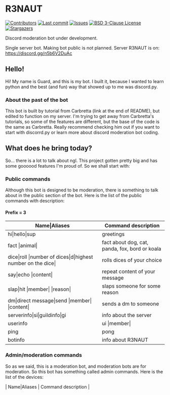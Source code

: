 # R3NAUT

[![Contributors][contributors-shield]][contributors-url]
[![Last commit][last-commit-shield]][last-commit-url]
[![Issues][issues-shield]][issues-url]
[![BSD 3-Clause License][license-shield]][license-url]
[![Stargazers][stars-shield]][stars-url]

Discord moderation bot under development.

Single server bot. Making bot public is not planned. 
Server R3NAUT is on: https://discord.gg/n5b6V2DuAc

## Hello!
Hi! My name is Guard, and this is my bot. I built it, because I wanted to learn python and the best (and fun) way that showed up to me was discord.py. 

### About the past of the bot
This bot is built by tutorial from Carbretta (link at the end of README), but edited to function on my server. I'm trying to get away from Carbretta's tutorials, so some of the features are different, but the base of the code is the same as Carbretta. Really recommend checking him out if you want to start with discorrd.py or learn more about discord moderation bot coding.

## What does he bring today?
So... there is a lot to talk about ngl. This project gotten pretty big and has some goooood features I'm proud of. So we shall start with:

### Public commands
Although this bot is designed to be moderation, there is something to talk about in the public section of the bot. Here is the list of the public commands with description:

#### Prefix = 3

| Name\|Aliases  | Command description |
| ------------- | ------------- |
| hi\|hello\|sup  | greetings  |
| fact \|animal\|  | fact about dog, cat, panda, fox, bord or koala  |
| dice\|roll \|number of dices\|d\|highest number on the dice\|  | rolls dices of your choice  |
| say\|echo \|content\|  | repeat content of your message  |
| slap\|hit \|member\| \|reason\|  | slaps someone for some reason  |
| dm\|direct message\|send \|member\| \|content\|  | sends a dm to someone  |
| serverinfo\|si\|guildinfo\|gi | info about the server |
| userinfo|ui \|member\|  | gives you info about the user you mentioned  |
| ping  | pong  |
| botinfo  | info about R3NAUT  |

### Admin/moderation commands
So as we said, this is a moderation bot, and moderation bots are for moderation. So this bot has something called admin commands. Here is the list of the devices:

| Name\|Aliases  | Command description |



<!-- SHIELD LINKS & IMAGES -->
[issues-shield]: https://img.shields.io/github/issues/Guard-SK/R3NAUT
[issues-url]: https://github.com/Guard-SK/R3NAUT/issues
[license-shield]: https://img.shields.io/github/license/Guard-SK/R3NAUT
[license-url]: https://github.com/Guard-SK/R3NAUT/blob/main/LICENSE.txt
[last-commit-shield]: https://img.shields.io/github/last-commit/Guard-SK/R3NAUT
[last-commit-url]: https://github.com/Guard-SK/R3NAUT/graphs/commit-activity
[stars-shield]: https://img.shields.io/github/stars/Guard-SK/R3NAUT?style=social
[stars-url]: https://github.com/othneildrew/Best-README-Template/stargazers
[contributors-shield]: https://img.shields.io/github/contributors/Guard-SK/R3NAUT
[contributors-url]: https://github.com/Guard-SK/R3NAUT/graphs/contributors
